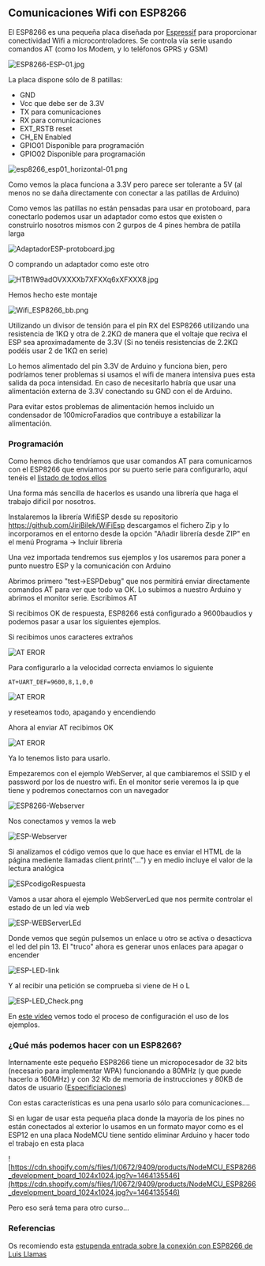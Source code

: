 ## Comunicaciones Wifi con  ESP8266

El ESP8266 es una pequeña placa diseñada por [Espressif](https://www.espressif.com) para proporcionar conectividad Wifi a microcontroladores. Se controla vía serie usando comandos AT (como los Modem, y lo teléfonos GPRS y GSM)

![ESP8266-ESP-01.jpg](./images/ESP8266-ESP-01.jpg)

La placa dispone sólo de 8 patillas:
* GND
* Vcc que debe ser de 3.3V
* TX  para comunicaciones
* RX para comunicaciones
* EXT_RSTB reset
* CH_EN Enabled
* GPIO01 Disponible para programación
* GPIO02 Disponible para programación

![esp8266_esp01_horizontal-01.png](./images/esp8266_esp01_horizontal-01.png)

Como vemos la placa funciona a 3.3V pero parece ser tolerante a 5V (al menos no se daña directamente con conectar a las patillas de Arduino)

Como vemos las patillas no están pensadas para usar en protoboard, para conectarlo podemos usar un adaptador como estos que existen o construirlo nosotros mismos con 2 gurpos de 4 pines hembra de patilla larga

![AdaptadorESP-protoboard.jpg](./images/AdaptadorESP-protoboard.jpg)

O comprando un adaptador como este otro

![HTB1W9adOVXXXXb7XFXXq6xXFXXX8.jpg](./images/HTB1W9adOVXXXXb7XFXXq6xXFXXX8.jpg)

Hemos hecho este montaje

![Wifi_ESP8266_bb.png](./images/Wifi_ESP8266_bb.png)

Utilizando un divisor de tensión para el pin RX del ESP8266 utilizando una resistencia de 1KΩ y otra de 2.2KΩ de manera que el voltaje que reciva el ESP sea aproximadamente de 3.3V (Si no tenéis resistencias de 2.2KΩ podéis usar 2 de 1KΩ en serie)

Lo hemos alimentado del pin 3.3V de Arduino y funciona bien, pero podríamos tener problemas si usamos el wifi de manera intensiva pues esta salida da poca intensidad. En caso de necesitarlo habría que usar una alimentación externa de 3.3V conectando su GND con el de Arduino.

Para evitar estos problemas de alimentación hemos incluido un condensador de 100microFaradios que contribuye a estabilizar la alimentación.

### Programación

Como hemos dicho tendríamos que usar comandos AT para comunicarnos con el ESP8266 que enviamos por su puerto serie para configurarlo, aquí tenéis el [listado de todos ellos](https://www.espressif.com/sites/default/files/documentation/4a-esp8266_at_instruction_set_en.pdf)

Una forma más sencilla de hacerlos es usando una librería que haga el trabajo dificil por nosotros.

Instalaremos la librería WifiESP desde su repositorio https://github.com/JiriBilek/WiFiEsp descargamos el fichero Zip y lo incorporamos en el entorno desde la opción "Añadir librería desde ZIP" en el menú Programa -> Incluir librería

Una vez importada tendremos sus ejemplos y los usaremos para poner a punto nuestro ESP y la comunicación con Arduino

Abrimos primero "test->ESPDebug" que nos permitirá enviar directamente comandos AT para ver que todo va OK. Lo subimos a nuestro Arduino y abrimos el monitor serie. Escribimos AT

Si recibimos OK de respuesta, ESP8266 está configurado a 9600baudios y podemos pasar a usar los siguientes ejemplos.

Si recibimos unos caracteres extraños

![AT EROR](./images/ESP_AT-ERROR.png)

Para configurarlo a la velocidad correcta enviamos lo siguiente


    AT+UART_DEF=9600,8,1,0,0

![AT EROR](./images/ESP-AT_9600.png)

y reseteamos todo, apagando y encendiendo

Ahora al enviar AT recibimos OK

![AT EROR](./images/ESP-AT-OK.png)


Ya lo tenemos listo para usarlo.

Empezaremos con el ejemplo WebServer, al que cambiaremos el SSID y el password por los de nuestro wifi. En el monitor serie veremos la ip que tiene y podremos conectarnos con un navegador

![ESP8266-Webserver](./images/ESP8266-Webserver.png)

Nos conectamos y vemos la web

![ESP-Webserver](./images/ESP-Webserver.png)

Si analizamos el código vemos que lo que hace es enviar el HTML de la página mediente llamadas client.print("...") y en medio incluye el valor de la lectura analógica

![ESPcodigoRespuesta](./images/ESPcodigoRespuesta.png)

Vamos a usar ahora el ejemplo WebServerLed que nos permite controlar el estado de un led vía web

![ESP-WEBServerLEd](./images/ESP-WEBServerLEd.png)

Donde vemos que según pulsemos un enlace u otro se activa o desacticva el led del pin 13. El "truco" ahora es generar unos enlaces para apagar o encender

![ESP-LED-link](./images/ESP-LED-link.png)

Y al recibir una petición se comprueba si viene de H o L

![ESP-LED_Check.png](./images/ESP-LED_Check.png)


En [este vídeo](https://youtu.be/jYqKn6dhgJo) vemos todo el proceso de configuración el uso de los ejemplos.

### ¿Qué más podemos hacer con un ESP8266?

Internamente este pequeño ESP8266 tiene un micropocesador de 32 bits (necesario para implementar WPA) funcionando a 80MHz (y que puede hacerlo a 160MHz) y con 32 Kb de memoria de instrucciones y 80KB  de datos de usuario ([Especificiaciones](https://en.wikipedia.org/wiki/ESP8266))

Con estas características es una pena usarlo sólo para comunicaciones....

Si en lugar de usar esta pequeña placa donde la mayoría de los pines no están conectados al exterior lo usamos en un formato mayor como es el ESP12 en una placa NodeMCU tiene sentido eliminar Arduino y hacer todo el trabajo en esta placa

![https://cdn.shopify.com/s/files/1/0672/9409/products/NodeMCU_ESP8266_development_board_1024x1024.jpg?v=1464135546](https://cdn.shopify.com/s/files/1/0672/9409/products/NodeMCU_ESP8266_development_board_1024x1024.jpg?v=1464135546)

Pero eso será tema para otro curso...


### Referencias

Os recomiendo esta [estupenda entrada sobre la conexión con ESP8266 de Luis Llamas](https://www.luisllamas.es/arduino-wifi-esp8266-esp01/)
